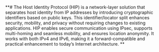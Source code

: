 **# The Host Identity Protocol (HIP) is a network-layer solution that separates host identity from IP addresses by introducing cryptographic identifiers based on public keys. This identifier/locator split enhances security, mobility, and privacy without requiring changes to existing applications. HIP enables secure communication using IPsec, supports multi-homing and seamless mobility, and ensures location anonymity. It works with both IPv4 and IPv6, making it a forward-compatible and practical enhancement to today’s Internet architecture.
**
